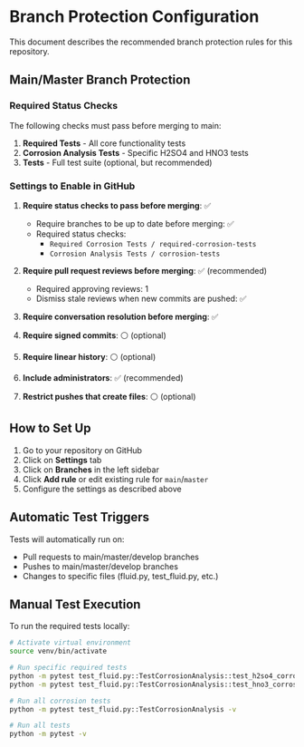 # Branch Protection Configuration

This document describes the recommended branch protection rules for this repository.

## Main/Master Branch Protection

### Required Status Checks
The following checks must pass before merging to main:

1. **Required Tests** - All core functionality tests
2. **Corrosion Analysis Tests** - Specific H2SO4 and HNO3 tests
3. **Tests** - Full test suite (optional, but recommended)

### Settings to Enable in GitHub

1. **Require status checks to pass before merging**: ✅
   - Require branches to be up to date before merging: ✅
   - Required status checks:
     - `Required Corrosion Tests / required-corrosion-tests`
     - `Corrosion Analysis Tests / corrosion-tests`

2. **Require pull request reviews before merging**: ✅ (recommended)
   - Required approving reviews: 1
   - Dismiss stale reviews when new commits are pushed: ✅

3. **Require conversation resolution before merging**: ✅

4. **Require signed commits**: ⚪ (optional)

5. **Require linear history**: ⚪ (optional)

6. **Include administrators**: ✅ (recommended)

7. **Restrict pushes that create files**: ⚪ (optional)

## How to Set Up

1. Go to your repository on GitHub
2. Click on **Settings** tab
3. Click on **Branches** in the left sidebar
4. Click **Add rule** or edit existing rule for `main`/`master`
5. Configure the settings as described above

## Automatic Test Triggers

Tests will automatically run on:
- Pull requests to main/master/develop branches
- Pushes to main/master/develop branches
- Changes to specific files (fluid.py, test_fluid.py, etc.)

## Manual Test Execution

To run the required tests locally:

```bash
# Activate virtual environment
source venv/bin/activate

# Run specific required tests
python -m pytest test_fluid.py::TestCorrosionAnalysis::test_h2so4_corrosion_analysis_specific_case -v
python -m pytest test_fluid.py::TestCorrosionAnalysis::test_hno3_corrosion_analysis_specific_case -v

# Run all corrosion tests
python -m pytest test_fluid.py::TestCorrosionAnalysis -v

# Run all tests
python -m pytest -v
```
